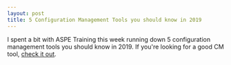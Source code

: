 ```yaml
---
layout: post
title: 5 Configuration Management Tools you should know in 2019
---
```


I spent a bit with ASPE Training this week running down 5 configuration management tools you should
know in 2019. If you're looking for a good CM tool, [check it out](https://aspetraining.com/resources/blog/configuration-management-tools-5-you-should-know-2019).
